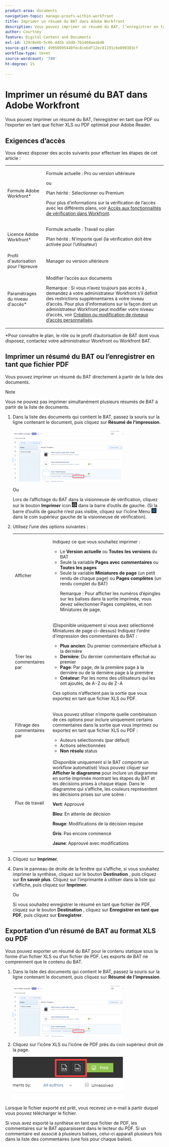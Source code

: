 ```yaml
---
product-area: documents
navigation-topic: manage-proofs-within-workfront
title: Imprimer un résumé du BAT dans Adobe Workfront
description: Vous pouvez imprimer un résumé du BAT, l’enregistrer en tant que PDF ou l’exporter en tant que fichier XLS ou PDF optimisé pour Adobe Reader.
author: Courtney
feature: Digital Content and Documents
exl-id: 129c8e6b-5c66-445b-a5d0-7b1460aeabd6
source-git-commit: 49950895440fec8cebdf12ec81191c6e890383cf
workflow-type: tm+mt
source-wordcount: '749'
ht-degree: 1%

---
```


# Imprimer un résumé du BAT dans Adobe Workfront

Vous pouvez imprimer un résumé du BAT, l’enregistrer en tant que PDF ou l’exporter en tant que fichier XLS ou PDF optimisé pour Adobe Reader.

## Exigences d’accès

Vous devez disposer des accès suivants pour effectuer les étapes de cet article :

<table style="table-layout:auto"> 
 <col> 
 <col> 
 <tbody> 
  <tr> 
   <td role="rowheader">Formule Adobe Workfront*</td> 
   <td> <p>Formule actuelle : Pro ou version ultérieure</p> <p>ou</p> <p>Plan hérité : Sélectionner ou Premium</p> <p>Pour plus d’informations sur la vérification de l’accès avec les différents plans, voir <a href="/help/quicksilver/administration-and-setup/manage-workfront/configure-proofing/access-to-proofing-functionality.md" class="MCXref xref">Accès aux fonctionnalités de vérification dans Workfront</a>.</p> </td> 
  </tr> 
  <tr> 
   <td role="rowheader">Licence Adobe Workfront*</td> 
   <td> <p>Formule actuelle : Travail ou plan</p> <p>Plan hérité : N’importe quel (la vérification doit être activée pour l’utilisateur)</p> </td> 
  </tr> 
  <tr> 
   <td role="rowheader">Profil d'autorisation pour l'épreuve </td> 
   <td>Manager ou version ultérieure</td> 
  </tr> 
  <tr> 
   <td role="rowheader">Paramétrages du niveau d'accès*</td> 
   <td> <p>Modifier l’accès aux documents</p> <p>Remarque : Si vous n’avez toujours pas accès à , demandez à votre administrateur Workfront s’il définit des restrictions supplémentaires à votre niveau d’accès. Pour plus d’informations sur la façon dont un administrateur Workfront peut modifier votre niveau d’accès, voir <a href="../../../administration-and-setup/add-users/configure-and-grant-access/create-modify-access-levels.md" class="MCXref xref">Création ou modification de niveaux d’accès personnalisés</a>.</p> </td> 
  </tr> 
 </tbody> 
</table>

&#42;Pour connaître le plan, le rôle ou le profil d’autorisation de BAT dont vous disposez, contactez votre administrateur Workfront ou Workfront BAT.

## Imprimer un résumé du BAT ou l’enregistrer en tant que fichier PDF

Vous pouvez imprimer un résumé du BAT directement à partir de la liste des documents.

>[!NOTE]
>
>Vous ne pouvez pas imprimer simultanément plusieurs résumés de BAT à partir de la liste de documents.

1. Dans la liste des documents qui contient le BAT, passez la souris sur la ligne contenant le document, puis cliquez sur **Résumé de l’impression**.

   ![proof_printsummary.png](assets/proof-printsummary-350x166.png)

   Ou

   Lors de l’affichage du BAT dans la visionneuse de vérification, cliquez sur le bouton **Imprimer** icon ![](assets/print-icon-in-pv.png) dans la barre d’outils de gauche. (Si la barre d’outils de gauche n’est pas visible, cliquez sur l’icône Menu ![](assets/menu-icon-in-pv.png) dans le coin supérieur gauche de la visionneuse de vérification).

1. Utilisez l’une des options suivantes :

   <table style="table-layout:auto"> 
    <col> 
    <col> 
    <tbody> 
     <tr> 
      <td role="rowheader">Afficher</td> 
      <td> <p>Indiquez ce que vous souhaitez imprimer :</p> 
       <ul> 
        <li>Le <strong>Version actuelle</strong> ou <strong>Toutes les versions</strong> du BAT</li> 
        <li>Seule la variable <strong>Pages avec commentaires</strong> ou <strong>Toutes les pages</strong></li> 
        <li>Seule la variable <strong>Miniatures de page</strong> (un petit rendu de chaque page) ou <strong>Pages complètes</strong> (un rendu complet du BAT)<br></li> 
        <p>Remarque : Pour afficher les numéros d’épingles sur les balises dans la sortie imprimée, vous devez sélectionner Pages complètes, et non Miniatures de page. </p> 
       </ul> </td> 
     </tr> 
     <tr> 
      <td role="rowheader">Trier les commentaires par</td> 
      <td> <p>(Disponible uniquement si vous avez sélectionné Miniatures de page ci-dessus) Indiquez l’ordre d’impression des commentaires du BAT :</p> 
       <ul> 
        <li><strong>Plus ancien</strong>: Du premier commentaire effectué à la dernière</li> 
        <li><strong>Dernière</strong>: Du dernier commentaire effectué au premier</li> 
        <li><strong>Page</strong>: Par page, de la première page à la dernière ou de la dernière page à la première</li> 
        <li><strong>Créateur</strong>: Par les noms des utilisateurs qui les ont ajoutés, de A-Z ou de Z-A</li> 
       </ul> <p>Ces options n’affectent pas la sortie que vous exportez en tant que fichier XLS ou PDF.</p> </td> 
     </tr> 
     <tr> 
      <td role="rowheader">Filtrage des commentaires par</td> 
      <td> <p>Vous pouvez utiliser n’importe quelle combinaison de ces options pour inclure uniquement certains commentaires dans la sortie que vous imprimez ou exportez en tant que fichier XLS ou PDF :</p> 
       <ul> 
        <li>Auteurs sélectionnés (par défaut)</li> 
        <li>Actions sélectionnées</li> 
        <li><strong>Non résolu</strong> status</li> 
       </ul> </td> 
     </tr> 
     <tr> 
      <td role="rowheader">Flux de travail</td> 
      <td> <p>(Disponible uniquement si le BAT comporte un workflow automatisé) Vous pouvez cliquer sur <strong>Afficher le diagramme</strong> pour inclure un diagramme en sortie imprimée montrant les étapes du BAT et les décisions prises à chaque étape. Dans le diagramme qui s’affiche, les couleurs représentent les décisions prises sur une scène :</p> <p><strong>Vert</strong>: Approuvé</p> <p><strong>Bleu</strong>: En attente de décision</p> <p><strong>Rouge</strong>: Modifications de la décision requise</p> <p><strong>Gris</strong>: Pas encore commencé</p> <p><strong>Jaune</strong>: Approuvé avec modifications</p> </td> 
     </tr> 
    </tbody> 
   </table>

1. Cliquez sur **Imprimer**.
1. Dans le panneau de droite de la fenêtre qui s’affiche, si vous souhaitez imprimer la synthèse, cliquez sur le bouton **Destination** , puis cliquez sur **En savoir plus**. Cliquez sur l’imprimante à utiliser dans la liste qui s’affiche, puis cliquez sur **Imprimer**.

   Ou

   Si vous souhaitez enregistrer le résumé en tant que fichier de PDF, cliquez sur le bouton **Destination** , cliquez sur **Enregistrer en tant que PDF**, puis cliquez sur **Enregistrer**.

## Exportation d’un résumé de BAT au format XLS ou PDF

Vous pouvez exporter un résumé du BAT pour le contenu statique sous la forme d’un fichier XLS ou d’un fichier de PDF. Les exports de BAT ne comprennent que le contenu du BAT.

1. Dans la liste des documents qui contient le BAT, passez la souris sur la ligne contenant le document, puis cliquez sur **Résumé de l’impression**.

   ![proof_printsummary.png](assets/proof-printsummary-350x166.png)

1. Cliquez sur l’icône XLS ou l’icône de PDF près du coin supérieur droit de la page.

   ![](assets/xls-pdf-icons-350x136.png)

Lorsque le fichier exporté est prêt, vous recevez un e-mail à partir duquel vous pouvez télécharger le fichier.

Si vous avez exporté la synthèse en tant que fichier de PDF, les commentaires sur le BAT apparaissent dans le lecteur du PDF. Si un commentaire est associé à plusieurs balises, celui-ci apparaît plusieurs fois dans la liste des commentaires (une fois pour chaque balise).
